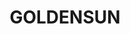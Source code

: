 ---
id: 5
title: GOLDENSUN
description: Teplé barvy svítící kamenné panely GOLDENSUN, z ní činí nejenom luxusní osvětlení, ale také zdroj dobré pohody. Speciálně navržené LED prosvětlení, zvýrazňuje zlatavé ostrůvky kamene.
descriptionEn: English version of text.
price: 68900
reservation: false
imgDark: Rockfoil_GOLDENSUN_dark.webp
imgFrame: Rockfoil_GOLDENSUN_dark_frame.webp
imgLight: Rockfoil_GOLDENSUN_light_frame.webp
modelHorizontal3d: Rockfoil_GOLDENSUN_3D.glb
modelVertical3d: Rockfoil_GOLDENSUN_3D_vertical.glb
daeFile: Rock_sheet_GOLDENSUN.zip

tags:
    dimension: 2450 x 1220 x 25 mm
    weight: 40 kg
    maxConsumption: 63W
    standbyConsumption: 0,2W
    brightness: 200 cd/m2
    backlightTempereture: 4000 K
    powerVoltage: 230V
    frameColor: RAL 260M mat

    hangingBrackets: true
    dimmableStoneIllumination: true
    dimmableIllumination: true
    phoneControl: true
    LEDSource: true
    RFIDController: true
    RFRemoteControl: true
    nanoImpregnation: true
    divisibleInto2: false
    divisibleInto3: false
---